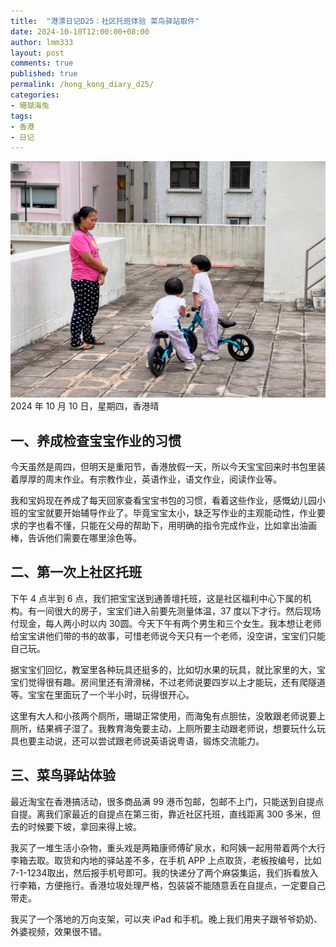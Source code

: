 ```yaml
---
title:  "港漂日记D25：社区托班体验 菜鸟驿站取件"
date: 2024-10-10T12:00:00+08:00
author: lmm333
layout: post
comments: true
published: true
permalink: /hong_kong_diary_d25/
categories:
- 珊瑚海兔
tags:
- 香港
- 日记
---
```

![roof.JPG](../images/2024-10-10-hong_kong_diary_d25/roof.JPG)
2024 年 10 月 10 日，星期四，香港晴

## 一、养成检查宝宝作业的习惯

今天虽然是周四，但明天是重阳节，香港放假一天，所以今天宝宝回来时书包里装着厚厚的周末作业。有宗教作业，英语作业，语文作业，阅读作业等。
<!--more-->
我和宝妈现在养成了每天回家查看宝宝书包的习惯，看着这些作业，感慨幼儿园小班的宝宝就要开始辅导作业了。毕竟宝宝太小，缺乏写作业的主观能动性，作业要求的字也看不懂，只能在父母的帮助下，用明确的指令完成作业，比如拿出油画棒，告诉他们需要在哪里涂色等。

## 二、第一次上社区托班
下午 4 点半到 6 点，我们把宝宝送到通善壇托班，这是社区福利中心下属的机构。有一间很大的房子，宝宝们进入前要先测量体温，37 度以下才行。然后现场付现金，每人两小时以内 30圆。今天下午有两个男生和三个女生。我本想让老师给宝宝讲他们带的书的故事，可惜老师说今天只有一个老师，没空讲，宝宝们只能自己玩。

据宝宝们回忆，教室里各种玩具还挺多的，比如切水果的玩具，就比家里的大，宝宝们觉得很有趣。房间里还有滑滑梯，不过老师说要四岁以上才能玩，还有爬隧道等。宝宝在里面玩了一个半小时，玩得很开心。

这里有大人和小孩两个厕所，珊瑚正常使用，而海兔有点胆怯，没敢跟老师说要上厕所，结果裤子湿了。我教育海兔要主动，上厕所要主动跟老师说，想要玩什么玩具也要主动说，还可以尝试跟老师说英语说粤语，锻炼交流能力。

## 三、菜鸟驿站体验
最近淘宝在香港搞活动，很多商品满 99 港币包邮，包邮不上门，只能送到自提点自提。离我们家最近的自提点在第三街，靠近社区托班，直线距离 300 多米，但去的时候要下坡，拿回来得上坡。

我买了一堆生活小杂物，重头戏是两箱康师傅矿泉水，和阿姨一起用带着两个大行李箱去取。取货和内地的驿站差不多，在手机 APP 上点取货，老板按编号，比如7-1-1234取出，然后报手机号即可。我的快递分了两个麻袋集运，我们拆看放入行李箱，方便拖行。香港垃圾处理严格，包装袋不能随意丢在自提点，一定要自己带走。

我买了一个落地的万向支架，可以夹 iPad 和手机。晚上我们用夹子跟爷爷奶奶、外婆视频，效果很不错。